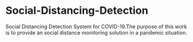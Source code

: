 # Social-Distancing-Detection
Social Distancing Detection System for COVID-19.The purpose of this work is to provide an social distance monitoring solution in a pandemic situation.
